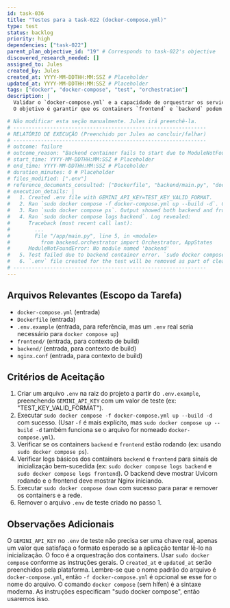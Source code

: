 ```yaml
---
id: task-036
title: "Testes para a task-022 (docker-compose.yml)"
type: test
status: backlog
priority: high
dependencies: ["task-022"]
parent_plan_objective_id: "19" # Corresponds to task-022's objective
discovered_research_needed: []
assigned_to: Jules
created_by: Jules
created_at: YYYY-MM-DDTHH:MM:SSZ # Placeholder
updated_at: YYYY-MM-DDTHH:MM:SSZ # Placeholder
tags: ["docker", "docker-compose", "test", "orchestration"]
description: |
  Validar o `docker-compose.yml` e a capacidade de orquestrar os serviços definidos na task-022.
  O objetivo é garantir que os containers `frontend` e `backend` podem ser construídos e iniciados corretamente usando o Docker Compose.

# Não modificar esta seção manualmente. Jules irá preenchê-la.
# ---------------------------------------------------------------
# RELATÓRIO DE EXECUÇÃO (Preenchido por Jules ao concluir/falhar)
# ---------------------------------------------------------------
# outcome: failure
# outcome_reason: "Backend container fails to start due to ModuleNotFoundError: No module named 'backend'. Imports in backend/main.py are structured as 'from backend.module' but the Dockerfile copies contents of the 'backend' directory directly into '/app', meaning modules are at the root of the Python path within the container, not under a 'backend' namespace."
# start_time: YYYY-MM-DDTHH:MM:SSZ # Placeholder
# end_time: YYYY-MM-DDTHH:MM:SSZ # Placeholder
# duration_minutes: 0 # Placeholder
# files_modified: [".env"]
# reference_documents_consulted: ["Dockerfile", "backend/main.py", "docker-compose.yml"]
# execution_details: |
#   1. Created .env file with GEMINI_API_KEY=TEST_KEY_VALID_FORMAT.
#   2. Ran `sudo docker compose -f docker-compose.yml up --build -d`. Command executed, images built, containers started.
#   3. Ran `sudo docker compose ps`. Output showed both backend and frontend containers running.
#   4. Ran `sudo docker compose logs backend`. Log revealed:
#      Traceback (most recent call last):
#        ...
#        File "/app/main.py", line 5, in <module>
#          from backend.orchestrator import Orchestrator, AppStates
#      ModuleNotFoundError: No module named 'backend'
#   5. Test failed due to backend container error. `sudo docker compose down` will be run as part of cleanup.
#   6. `.env` file created for the test will be removed as part of cleanup.
# ---------------------------------------------------------------
---
```


## Arquivos Relevantes (Escopo da Tarefa)
* `docker-compose.yml` (entrada)
* `Dockerfile` (entrada)
* `.env.example` (entrada, para referência, mas um `.env` real seria necessário para `docker compose up`)
* `frontend/` (entrada, para contexto de build)
* `backend/` (entrada, para contexto de build)
* `nginx.conf` (entrada, para contexto de build)

## Critérios de Aceitação
1. Criar um arquivo `.env` na raiz do projeto a partir do `.env.example`, preenchendo `GEMINI_API_KEY` com um valor de teste (ex: "TEST_KEY_VALID_FORMAT").
2. Executar `sudo docker compose -f docker-compose.yml up --build -d` com sucesso. (Usar `-f` é mais explícito, mas `sudo docker compose up --build -d` também funciona se o arquivo for nomeado `docker-compose.yml`).
3. Verificar se os containers `backend` e `frontend` estão rodando (ex: usando `sudo docker compose ps`).
4. Verificar logs básicos dos containers `backend` e `frontend` para sinais de inicialização bem-sucedida (ex: `sudo docker compose logs backend` e `sudo docker compose logs frontend`). O backend deve mostrar Uvicorn rodando e o frontend deve mostrar Nginx iniciando.
5. Executar `sudo docker compose down` com sucesso para parar e remover os containers e a rede.
6. Remover o arquivo `.env` de teste criado no passo 1.

## Observações Adicionais
O `GEMINI_API_KEY` no `.env` de teste não precisa ser uma chave real, apenas um valor que satisfaça o formato esperado se a aplicação tentar lê-lo na inicialização. O foco é a orquestração dos containers.
Usar `sudo docker compose` conforme as instruções gerais.
O `created_at` e `updated_at` serão preenchidos pela plataforma.
Lembre-se que o nome padrão do arquivo é `docker-compose.yml`, então `-f docker-compose.yml` é opcional se esse for o nome do arquivo.
O comando `docker compose` (sem hífen) é a sintaxe moderna.
As instruções especificam "sudo docker compose", então usaremos isso.

